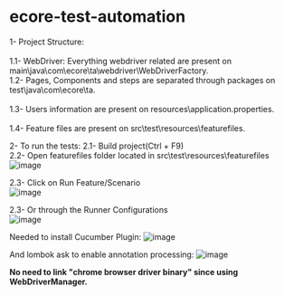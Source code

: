 # ecore-test-automation

1- Project Structure:	<br />																																												
 1.1- WebDriver: Everything webdriver related are present on main\java\com\ecore\ta\webdriver\WebDriverFactory.<br />
 1.2- Pages, Components and steps are separated through packages on test\java\com\ecore\ta.				<br />						
 1.3- Users information are present on resources\application.properties.<br />																					
 1.4- Feature files are present on src\test\resources\featurefiles.<br />																						

2- To run the tests:
 2.1- Build project(Ctrl + F9)<br />
 2.2- Open featurefiles folder located in src\test\resources\featurefiles 
![image](https://github.com/Chuinca/ecore-test-automation/assets/30834368/b3e78e46-deb7-4d95-a24b-cea011ff0aa8)

 2.3- Click on Run Feature/Scenario                           
![image](https://github.com/Chuinca/ecore-test-automation/assets/30834368/95b01fee-cd06-42d7-8248-5452a83388c9)

 2.3- Or through the Runner Configurations                        
![image](https://github.com/Chuinca/ecore-test-automation/assets/30834368/f21921ec-6a13-4069-8c56-9c82a2b7f362)


Needed to install Cucumber Plugin: 
![image](https://github.com/Chuinca/ecore-test-automation/assets/30834368/e8430158-df41-48bb-a77a-4ebcd2e23dc7)


And lombok ask to enable annotation processing: 
![image](https://github.com/Chuinca/ecore-test-automation/assets/30834368/e2d0d6ad-8643-428c-9e6c-f1e1afaa9331)



**No need to link "chrome browser driver binary" since using WebDriverManager.**
